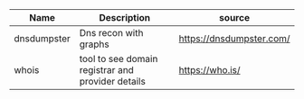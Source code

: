 | Name        | Description                                       | source                   |
| ----------- | ------------------------------------------------- | ------------------------ |
| dnsdumpster | Dns recon with graphs                             | https://dnsdumpster.com/ |
| whois       | tool to see domain registrar and provider details | https://who.is/          | 
